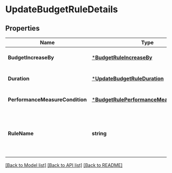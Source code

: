# UpdateBudgetRuleDetails

## Properties
Name | Type | Description | Notes
------------ | ------------- | ------------- | -------------
**BudgetIncreaseBy** | [***BudgetRuleIncreaseBy**](BudgetRuleIncreaseBy.md) |  | [optional] [default to null]
**Duration** | [***UpdateBudgetRuleDuration**](UpdateBudgetRuleDuration.md) |  | [optional] [default to null]
**PerformanceMeasureCondition** | [***BudgetRulePerformanceMeasureCondition**](BudgetRulePerformanceMeasureCondition.md) |  | [optional] [default to null]
**RuleName** | **string** | Name of the budget rule. Required to be unique within a campaign. | [optional] [default to null]

[[Back to Model list]](../README.md#documentation-for-models) [[Back to API list]](../README.md#documentation-for-api-endpoints) [[Back to README]](../README.md)

